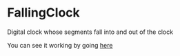 # FallingClock
Digital clock whose segments fall into and out of the clock

You can see it working by going [here](file:///C:/Users/matth/Documents/Programming%20Projects/FallingClock/index.html)
